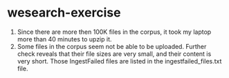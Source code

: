 # wesearch-exercise

1. Since there are more then 100K files in the corpus, it took my laptop more than 40 minutes to upzip it.
2. Some files in the corpus seem not be able to be uploaded. Further check reveals that their file sizes are very small, and their content is very short. Those IngestFailed files are listed in the ingestfailed_files.txt file. 
